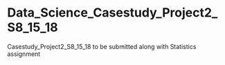 # Data_Science_Casestudy_Project2_S8_15_18
Casestudy_Project2_S8_15_18 to be submitted along with Statistics assignment
